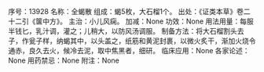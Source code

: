 序号：13928
名称：全蝎散
组成：蝎5枚，大石榴1个。
出处：《证类本草》卷二十二引《箧中方》。
主治：小儿风痫。
加减：None
功效：None
用法用量：每服半钱匕，乳汁调，灌之；儿稍大，以防风汤调服。
制备方法：将大石榴割头去子，作瓮子样，纳蝎其中，以头盖之，纸筋和黄泥封裹，以微火炙干，渐加火烧令通赤，良久去火，候冷去泥，取中焦黑者，细研。
临床应用：None
各家论述：None
用药禁忌：None
附注：None
